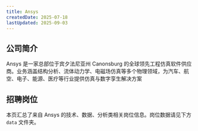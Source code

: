 ```yaml
---
title: Ansys
createdDate: 2025-07-18
lastUpdated: 2025-09-03
---
```


## 公司简介
Ansys 是一家总部位于宾夕法尼亚州 Canonsburg 的全球领先工程仿真软件供应商。业务涵盖结构分析、流体动力学、电磁场仿真等多个物理领域，为汽车、航空、电子、能源、医疗等行业提供仿真与数字孪生解决方案

## 招聘岗位
本页汇总了来自 Ansys 的技术、数据、分析类相关岗位信息。岗位数据请见下方 `data` 文件夹。
